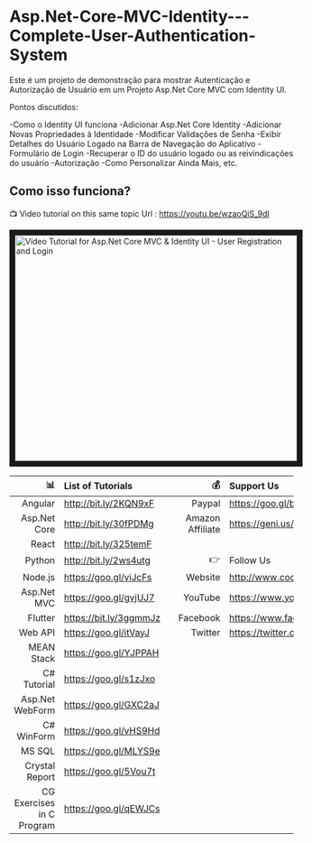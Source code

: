 # Asp.Net-Core-MVC-Identity---Complete-User-Authentication-System
Este é um projeto de demonstração para mostrar Autenticação e Autorização de Usuário em um Projeto Asp.Net Core MVC com Identity UI.

Pontos discutidos:

-Como o Identity UI funciona
-Adicionar Asp.Net Core Identity
-Adicionar Novas Propriedades à Identidade
-Modificar Validações de Senha
-Exibir Detalhes do Usuário Logado na Barra de Navegação do Aplicativo
-Formulário de Login
-Recuperar o ID do usuário logado ou as reivindicações do usuário
-Autorização
-Como Personalizar Ainda Mais, etc.

 ## Como isso funciona?
 
 :tv: Video tutorial on this same topic
 Url : https://youtu.be/wzaoQiS_9dI
 
 <a href="http://www.youtube.com/watch?feature=player_embedded&v=wzaoQiS_9dI
" target="_blank"><img src="http://img.youtube.com/vi/wzaoQiS_9dI/0.jpg" 
alt="Video Tutorial for Asp.Net Core MVC & Identity UI - User Registration and Login" width="500" height="400" border="10" /></a>


| :bar_chart:               |  List of Tutorials   |   | :moneybag:           | Support Us                           |
|--------------------------:|:---------------------|---|---------------------:|:-------------------------------------|
| Angular                   |http://bit.ly/2KQN9xF |   |Paypal                | https://goo.gl/bPcyXW                |
| Asp.Net Core              |http://bit.ly/30fPDMg |   |Amazon   Affiliate    | https://geni.us/JDzpE                |
| React                     |http://bit.ly/325temF |   |
| Python                    |http://bit.ly/2ws4utg |   | :point_right:        | Follow Us                            |
| Node.js                   |https://goo.gl/viJcFs |   |Website               |http://www.codaffection.com          |
| Asp.Net MVC               |https://goo.gl/gvjUJ7 |   |YouTube               |https://www.youtube.com/codaffection  |
| Flutter                   |https://bit.ly/3ggmmJz|   |Facebook              |https://www.facebook.com/codaffection |
| Web API                   |https://goo.gl/itVayJ |   |Twitter               |https://twitter.com/CodAffection      |
| MEAN Stack                |https://goo.gl/YJPPAH |   |
| C# Tutorial               |https://goo.gl/s1zJxo |   |
| Asp.Net WebForm           |https://goo.gl/GXC2aJ |   |
| C# WinForm                |https://goo.gl/vHS9Hd |   |
| MS SQL                    |https://goo.gl/MLYS9e |   |
| Crystal Report            |https://goo.gl/5Vou7t |   |
| CG Exercises in C Program |https://goo.gl/qEWJCs |   |

